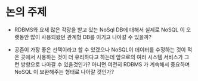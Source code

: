 # 논의 주제 

- RDBMS와 요새 많은 각광을 받고 있는 NoSql DB에 대해서 
실제로 NoSQL 이 오랫동안 많이 사용되왔던 관계형 DB를 이기고 나아갈 수 있을까? 

- 공존이 가장 좋은 선택이라고 할 수 있겠으나 NoSQL이 데이터를 수정하는 것이 적은 곳에서 사용하는 것이 더 유리하다고
하는데 앞으로의 여러 시스템 서비스가 그런 방향으로 나아갈 수 있을것인가? 아니면 여전히 RDBMS 가 계속해서 중요하며 NoSQL 이 보완해주는 형태로 나아갈 것인가? 